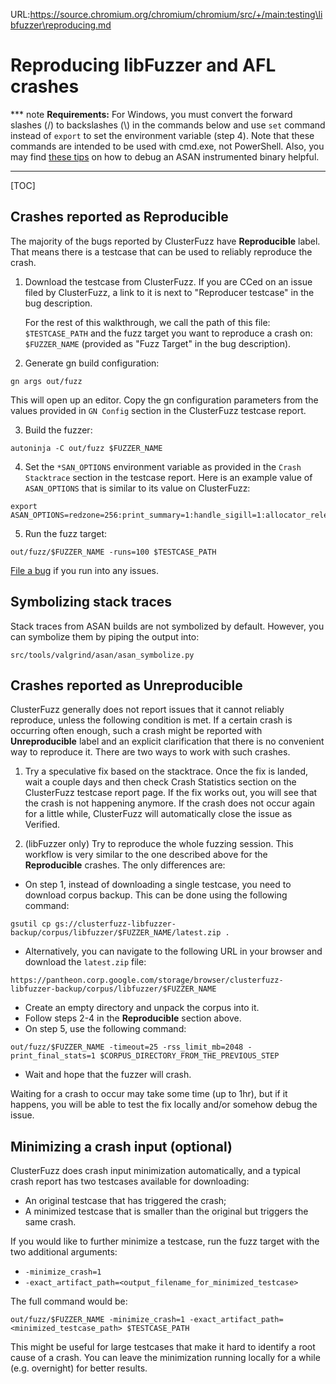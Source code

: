 URL:https://source.chromium.org/chromium/chromium/src/+/main:testing\libfuzzer\reproducing.md
# Reproducing libFuzzer and AFL crashes

*** note
**Requirements:** For Windows, you must convert the forward slashes (/) to
backslashes (\\) in the commands below and use `set` command instead of `export`
to set the environment variable (step 4). Note that these commands are intended
to be used with cmd.exe, not PowerShell. Also, you may find [these tips] on how
to debug an ASAN instrumented binary helpful.
***

[TOC]

## Crashes reported as Reproducible

The majority of the bugs reported by ClusterFuzz have **Reproducible** label.
That means there is a testcase that can be used to reliably reproduce the crash.

1. Download the testcase from ClusterFuzz. If you are CCed on an issue filed by
   ClusterFuzz, a link to it is next to "Reproducer testcase" in the bug
   description.

   For the rest of this walkthrough, we call the path of this
   file: `$TESTCASE_PATH` and the fuzz target you want to reproduce a
   crash on: `$FUZZER_NAME` (provided as "Fuzz Target" in the bug
   description).

2. Generate gn build configuration:

```
gn args out/fuzz
```

   This will open up an editor. Copy the gn configuration parameters from the
   values provided in `GN Config` section in the ClusterFuzz testcase report.


3. Build the fuzzer:

```
autoninja -C out/fuzz $FUZZER_NAME
```

4. Set the `*SAN_OPTIONS` environment variable as provided in the
   `Crash Stacktrace` section in the testcase report.
   Here is an example value of `ASAN_OPTIONS` that is similar to its value on
   ClusterFuzz:

```
export ASAN_OPTIONS=redzone=256:print_summary=1:handle_sigill=1:allocator_release_to_os_interval_ms=500:print_suppressions=0:strict_memcmp=1:allow_user_segv_handler=0:use_sigaltstack=1:handle_sigfpe=1:handle_sigbus=1:detect_stack_use_after_return=0:alloc_dealloc_mismatch=0:detect_leaks=0:print_scariness=1:allocator_may_return_null=1:handle_abort=1:check_malloc_usable_size=0:detect_container_overflow=0:quarantine_size_mb=256:detect_odr_violation=0:symbolize=1:handle_segv=1:fast_unwind_on_fatal=0
```

5. Run the fuzz target:

```
out/fuzz/$FUZZER_NAME -runs=100 $TESTCASE_PATH
```

[File a bug] if you run into any issues.

## Symbolizing stack traces

Stack traces from ASAN builds are not symbolized by default. However, you
can symbolize them by piping the output into:

```
src/tools/valgrind/asan/asan_symbolize.py
```

## Crashes reported as Unreproducible

ClusterFuzz generally does not report issues that it cannot reliably reproduce,
unless the following condition is met. If a certain crash is occurring often
enough, such a crash might be reported with **Unreproducible** label and an
explicit clarification that there is no convenient way to reproduce it. There
are two ways to work with such crashes.

1. Try a speculative fix based on the stacktrace. Once the fix is landed, wait a
   couple days and then check Crash Statistics section on the ClusterFuzz
   testcase report page. If the fix works out, you will see that the crash is
   not happening anymore. If the crash does not occur again for a little while,
   ClusterFuzz will automatically close the issue as Verified.

2. (libFuzzer only) Try to reproduce the whole fuzzing session. This workflow is
   very similar to the one described above for the **Reproducible** crashes. The
   only differences are:

  * On step 1, instead of downloading a single testcase, you need to download
    corpus backup. This can be done using the following command:
```
gsutil cp gs://clusterfuzz-libfuzzer-backup/corpus/libfuzzer/$FUZZER_NAME/latest.zip .
```

  * Alternatively, you can navigate to the following URL in your browser and
    download the `latest.zip` file:
```
https://pantheon.corp.google.com/storage/browser/clusterfuzz-libfuzzer-backup/corpus/libfuzzer/$FUZZER_NAME
```

  * Create an empty directory and unpack the corpus into it.
  * Follow steps 2-4 in the **Reproducible** section above.
  * On step 5, use the following command:

```
out/fuzz/$FUZZER_NAME -timeout=25 -rss_limit_mb=2048 -print_final_stats=1 $CORPUS_DIRECTORY_FROM_THE_PREVIOUS_STEP
```

  * Wait and hope that the fuzzer will crash.

Waiting for a crash to occur may take some time (up to 1hr), but if it happens,
you will be able to test the fix locally and/or somehow debug the issue.

## Minimizing a crash input (optional)

ClusterFuzz does crash input minimization automatically, and a typical crash
report has two testcases available for downloading:

* An original testcase that has triggered the crash;
* A minimized testcase that is smaller than the original but triggers the same
  crash.

If you would like to further minimize a testcase, run the fuzz target with the
two additional arguments:

* `-minimize_crash=1`
* `-exact_artifact_path=<output_filename_for_minimized_testcase>`

The full command would be:

```
out/fuzz/$FUZZER_NAME -minimize_crash=1 -exact_artifact_path=<minimized_testcase_path> $TESTCASE_PATH
```

This might be useful for large testcases that make it hard to identify a root
cause of a crash. You can leave the minimization running locally for a while
(e.g. overnight) for better results.


[File a bug]: https://bugs.chromium.org/p/chromium/issues/entry?components=Tools%3EStability%3ElibFuzzer&comment=What%20problem%20are%20you%20seeing
[these tips]: https://github.com/google/sanitizers/wiki/AddressSanitizerWindowsPort#debugging

